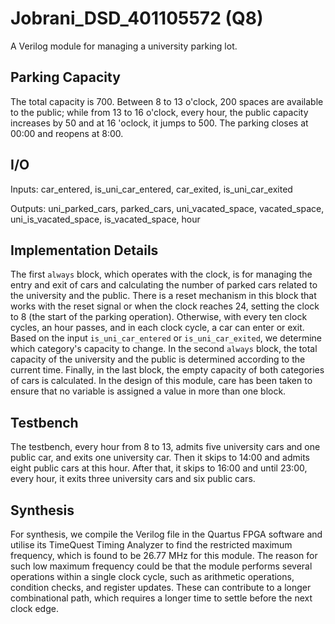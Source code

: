 # Jobrani_DSD_401105572 (Q8)

A Verilog module for managing a university parking lot.

## Parking Capacity

The total capacity is 700. Between 8 to 13 o'clock, 200 spaces are available to the public; while from 13 to 16 o'clock, every hour, the public capacity increases by 50 and at 16 'oclock, it jumps to 500. The parking closes at 00:00 and reopens at 8:00.

## I/O

Inputs: car_entered, is_uni_car_entered, car_exited, is_uni_car_exited

Outputs: uni_parked_cars, parked_cars, uni_vacated_space, vacated_space, uni_is_vacated_space, is_vacated_space, hour

## Implementation Details

The first `always` block, which operates with the clock, is for managing the entry and exit of cars and calculating the number of parked cars related to the university and the public. There is a reset mechanism in this block that works with the reset signal or when the clock reaches 24, setting the clock to 8 (the start of the parking operation). Otherwise, with every ten clock cycles, an hour passes, and in each clock cycle, a car can enter or exit. Based on the input `is_uni_car_entered` or `is_uni_car_exited`, we determine which category's capacity to change. In the second `always` block, the total capacity of the university and the public is determined according to the current time. Finally, in the last block, the empty capacity of both categories of cars is calculated. In the design of this module, care has been taken to ensure that no variable is assigned a value in more than one block.

## Testbench

The testbench, every hour from 8 to 13, admits five university cars and one public car, and exits one university car. Then it skips to 14:00 and admits eight public cars at this hour. After that, it skips to 16:00 and until 23:00, every hour, it exits three university cars and six public cars.

## Synthesis

For synthesis, we compile the Verilog file in the Quartus FPGA software and utilise its TimeQuest Timing Analyzer to find the restricted maximum frequency, which is found to be 26.77 MHz for this module. The reason for such low maximum frequency could be that the module performs several operations within a single clock cycle, such as arithmetic operations, condition checks, and register updates. These can contribute to a longer combinational path, which requires a longer time to settle before the next clock edge.
